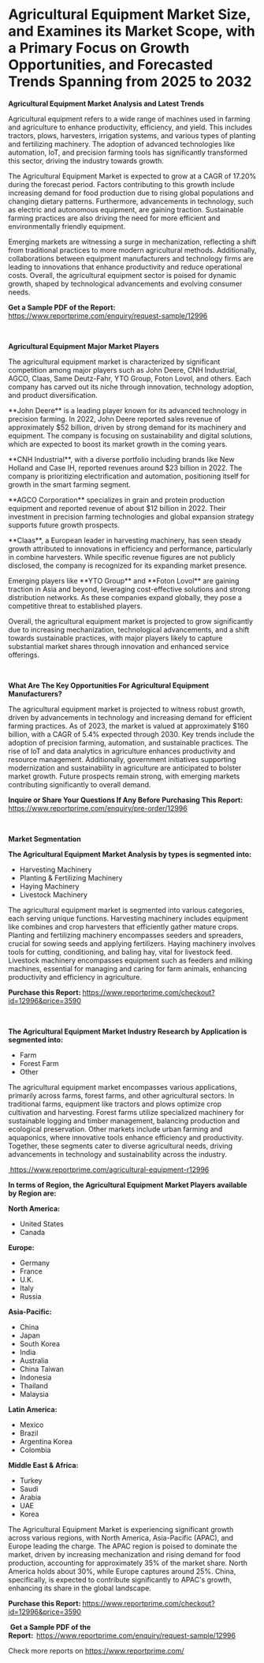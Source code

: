 <p><h1>Agricultural Equipment Market Size, and Examines its Market Scope, with a Primary Focus on Growth Opportunities, and Forecasted Trends Spanning from 2025 to 2032</h1></p><p><strong>Agricultural Equipment Market Analysis and Latest Trends</strong></p>
<p><p>Agricultural equipment refers to a wide range of machines used in farming and agriculture to enhance productivity, efficiency, and yield. This includes tractors, plows, harvesters, irrigation systems, and various types of planting and fertilizing machinery. The adoption of advanced technologies like automation, IoT, and precision farming tools has significantly transformed this sector, driving the industry towards growth.</p><p>The Agricultural Equipment Market is expected to grow at a CAGR of 17.20% during the forecast period. Factors contributing to this growth include increasing demand for food production due to rising global populations and changing dietary patterns. Furthermore, advancements in technology, such as electric and autonomous equipment, are gaining traction. Sustainable farming practices are also driving the need for more efficient and environmentally friendly equipment. </p><p>Emerging markets are witnessing a surge in mechanization, reflecting a shift from traditional practices to more modern agricultural methods. Additionally, collaborations between equipment manufacturers and technology firms are leading to innovations that enhance productivity and reduce operational costs. Overall, the agricultural equipment sector is poised for dynamic growth, shaped by technological advancements and evolving consumer needs.</p></p>
<p><strong>Get a Sample PDF of the Report:&nbsp;</strong> <a href="https://www.reportprime.com/enquiry/request-sample/12996?utm_campaign=3548&utm_medium=2&utm_source=Github&utm_content=ia&utm_term=19032025&utm_id=agricultural-equipment">https://www.reportprime.com/enquiry/request-sample/12996</a></p>
<p>&nbsp;</p>
<p><strong>Agricultural Equipment Major Market Players</strong></p>
<p><p>The agricultural equipment market is characterized by significant competition among major players such as John Deere, CNH Industrial, AGCO, Claas, Same Deutz-Fahr, YTO Group, Foton Lovol, and others. Each company has carved out its niche through innovation, technology adoption, and product diversification.</p><p>**John Deere** is a leading player known for its advanced technology in precision farming. In 2022, John Deere reported sales revenue of approximately $52 billion, driven by strong demand for its machinery and equipment. The company is focusing on sustainability and digital solutions, which are expected to boost its market growth in the coming years.</p><p>**CNH Industrial**, with a diverse portfolio including brands like New Holland and Case IH, reported revenues around $23 billion in 2022. The company is prioritizing electrification and automation, positioning itself for growth in the smart farming segment.</p><p>**AGCO Corporation** specializes in grain and protein production equipment and reported revenue of about $12 billion in 2022. Their investment in precision farming technologies and global expansion strategy supports future growth prospects.</p><p>**Claas**, a European leader in harvesting machinery, has seen steady growth attributed to innovations in efficiency and performance, particularly in combine harvesters. While specific revenue figures are not publicly disclosed, the company is recognized for its expanding market presence.</p><p>Emerging players like **YTO Group** and **Foton Lovol** are gaining traction in Asia and beyond, leveraging cost-effective solutions and strong distribution networks. As these companies expand globally, they pose a competitive threat to established players.</p><p>Overall, the agricultural equipment market is projected to grow significantly due to increasing mechanization, technological advancements, and a shift towards sustainable practices, with major players likely to capture substantial market shares through innovation and enhanced service offerings.</p></p>
<p>&nbsp;</p>
<p><strong>What Are The Key Opportunities For Agricultural Equipment Manufacturers?</strong></p>
<p><p>The agricultural equipment market is projected to witness robust growth, driven by advancements in technology and increasing demand for efficient farming practices. As of 2023, the market is valued at approximately $160 billion, with a CAGR of 5.4% expected through 2030. Key trends include the adoption of precision farming, automation, and sustainable practices. The rise of IoT and data analytics in agriculture enhances productivity and resource management. Additionally, government initiatives supporting modernization and sustainability in agriculture are anticipated to bolster market growth. Future prospects remain strong, with emerging markets contributing significantly to overall demand.</p></p>
<p><strong>Inquire or Share Your Questions If Any Before Purchasing This Report:</strong> <a href="https://www.reportprime.com/enquiry/pre-order/12996?utm_campaign=3548&utm_medium=2&utm_source=Github&utm_content=ia&utm_term=19032025&utm_id=agricultural-equipment">https://www.reportprime.com/enquiry/pre-order/12996</a></p>
<p>&nbsp;</p>
<p><strong>Market Segmentation</strong></p>
<p><strong>The Agricultural Equipment Market Analysis by types is segmented into:</strong></p>
<p><ul><li>Harvesting Machinery</li><li>Planting & Fertilizing Machinery</li><li>Haying Machinery</li><li>Livestock Machinery</li></ul></p>
<p><p>The agricultural equipment market is segmented into various categories, each serving unique functions. Harvesting machinery includes equipment like combines and crop harvesters that efficiently gather mature crops. Planting and fertilizing machinery encompasses seeders and spreaders, crucial for sowing seeds and applying fertilizers. Haying machinery involves tools for cutting, conditioning, and baling hay, vital for livestock feed. Livestock machinery encompasses equipment such as feeders and milking machines, essential for managing and caring for farm animals, enhancing productivity and efficiency in agriculture.</p></p>
<p><strong>Purchase this Report:&nbsp;</strong><a href="https://www.reportprime.com/checkout?id=12996&price=3590&utm_campaign=3548&utm_medium=2&utm_source=Github&utm_content=ia&utm_term=19032025&utm_id=agricultural-equipment">https://www.reportprime.com/checkout?id=12996&price=3590</a></p>
<p>&nbsp;</p>
<p><strong>The Agricultural Equipment Market Industry Research by Application is segmented into:</strong></p>
<p><ul><li>Farm</li><li>Forest Farm</li><li>Other</li></ul></p>
<p><p>The agricultural equipment market encompasses various applications, primarily across farms, forest farms, and other agricultural sectors. In traditional farms, equipment like tractors and plows optimize crop cultivation and harvesting. Forest farms utilize specialized machinery for sustainable logging and timber management, balancing production and ecological preservation. Other markets include urban farming and aquaponics, where innovative tools enhance efficiency and productivity. Together, these segments cater to diverse agricultural needs, driving advancements in technology and sustainability across the industry.</p></p>
<p><a href="https://www.reportprime.com/agricultural-equipment-r12996?utm_campaign=3548&utm_medium=2&utm_source=Github&utm_content=ia&utm_term=19032025&utm_id=agricultural-equipment">&nbsp;https://www.reportprime.com/agricultural-equipment-r12996</a></p>
<p><strong>In terms of Region, the Agricultural Equipment Market Players available by Region are:</strong></p>
<p>
    <p> <strong> North America: </strong>
        <ul>
            <li>United States</li>
            <li>Canada</li>
        </ul>
        </p> 
    <p> <strong> Europe: </strong>
        <ul>
            <li>Germany</li>
            <li>France</li>
            <li>U.K.</li>
            <li>Italy</li>
            <li>Russia</li>
        </ul>
        </p> 
    <p> <strong> Asia-Pacific: </strong>
        <ul>
            <li>China</li>
            <li>Japan</li>
            <li>South Korea</li>
            <li>India</li>
            <li>Australia</li>
            <li>China Taiwan</li>
            <li>Indonesia</li>
            <li>Thailand</li>
            <li>Malaysia</li>
        </ul>
        </p> 
    <p> <strong> Latin America: </strong>
        <ul>
            <li>Mexico</li>
            <li>Brazil</li>
            <li>Argentina Korea</li>
            <li>Colombia</li>
        </ul>
        </p> 
    <p> <strong> Middle East & Africa: </strong>
        <ul>
            <li>Turkey</li>
            <li>Saudi</li>
            <li>Arabia</li>
            <li>UAE</li>
            <li>Korea</li>
        </ul>
    </p>
    </p>
<p><p>The Agricultural Equipment Market is experiencing significant growth across various regions, with North America, Asia-Pacific (APAC), and Europe leading the charge. The APAC region is poised to dominate the market, driven by increasing mechanization and rising demand for food production, accounting for approximately 35% of the market share. North America holds about 30%, while Europe captures around 25%. China, specifically, is expected to contribute significantly to APAC's growth, enhancing its share in the global landscape.</p></p>
<p><strong>Purchase this Report: </strong><a href="https://www.reportprime.com/checkout?id=12996&price=3590&utm_campaign=3548&utm_medium=2&utm_source=Github&utm_content=ia&utm_term=19032025&utm_id=agricultural-equipment">https://www.reportprime.com/checkout?id=12996&price=3590</a></p>
<p>&nbsp;<strong>Get a Sample PDF of the Report:&nbsp;&nbsp;</strong><a href="https://www.reportprime.com/enquiry/request-sample/12996?utm_campaign=3548&utm_medium=2&utm_source=Github&utm_content=ia&utm_term=19032025&utm_id=agricultural-equipment">https://www.reportprime.com/enquiry/request-sample/12996</a></p>
<p><strong></strong></p>
<p>Check more reports on <a href="https://www.reportprime.com/?utm_campaign=3548&utm_medium=2&utm_source=Github&utm_content=ia&utm_term=19032025&utm_id=agricultural-equipment">https://www.reportprime.com/</a></p>